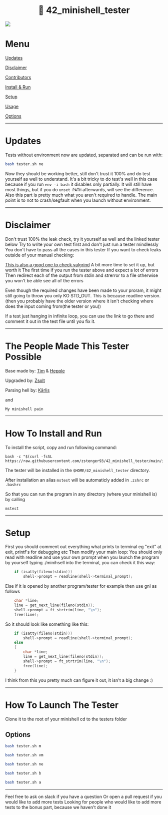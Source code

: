 
<h1 align=center>📖 42_minishell_tester</h1>
<img align=center src="https://github.com/zstenger93/42_minishell_tester/blob/main/tester.png">

# Menu

[Updates](#updates)

[Disclaimer](#disclaimer)

[Contributors](#the-people-made-this-tester-possible)

[Install & Run](#how-to-install-and-run)

[Setup](#setup)

[Usage](#how-to-launch-the-tester)

[Options](#options)

---

# Updates
Tests without environment now are updated, separated and can be run with:

```bash
bash tester.sh ne
```

Now they should be working better, still don't trust it 100% and do test yourself as well to understand.
It's a bit tricky to do test's well in this case because if you run `env -i bash` it disables only partially.
It will still have most things, but if you do `unset PATH` afterwards, will see the difference.
Also this part is pretty much what you aren't required to handle.
The main point is to not to crash/segfault when you launch without environment.

---

# Disclaimer
Don't trust 100% the leak check, try it yourself as well and the linked tester below
Try to write your own test first and don't just run a tester mindlessly
You don't have to pass all the cases in this tester
If you want to check leaks outside of your manual checking:

[This is also a good one to check valgrind](https://github.com/thallard/minishell_tester)
A bit more time to set it up, but worth it
The first time if you run the tester above and expect a lot of errors
Then redirect each of the output from stdin and strerror to a file otherwise you won't be able see all of the errors

Even though the required changes have been made to your proram, it might still going to throw you only KO STD_OUT.
This is because readline version. (then you probably have the older version where it isn't checking where does the input coming from(the tester or you))

If a test just hanging in infinite loop, you can use the link to go there and comment it out in the test file until you fix it.

---

# The People Made This Tester Possible

Base made by: [Tim](https://github.com/tjensen42) & [Hepple](https://github.com/hepple42)

Upgraded by: [Zsolt](https://github.com/zstenger93)

Parsing hell by: [Kārlis](https://github.com/kvebers)

and

```
My minishell pain
```
---

# How To Install and Run

To install the script, copy and run following command:

```
bash -c "$(curl -fsSL https://raw.githubusercontent.com/zstenger93/42_minishell_tester/main/install.sh)" 
```

The tester will be installed in the `$HOME/42_minishell_tester` directory.

After installation an alias `mstest` will be automaticly added in `.zshrc` or `.bashrc`

So that you can run the program in any directory (where your minishell is) by calling

```
mstest
```

---

# Setup
First you should comment out everything what prints to terminal eg "exit" at exit, printf's for debugging etc
Then modify your main loop:
You should only read with readline and use your own prompt when you launch the program by yourself typing ./minihsell into the terminal, you can check it this way:


```c
	if (isatty(fileno(stdin)))
		shell->prompt = readline(shell->terminal_prompt);
```

Else if it is opened by another program/tester for example then use gnl as follows

```c
	char *line;
	line = get_next_line(fileno(stdin));
	shell->prompt = ft_strtrim(line, "\n");
	free(line);
```

So it should look like something like this:

```c
	if (isatty(fileno(stdin)))
		shell->prompt = readline(shell->terminal_prompt);
	else
	{
		char *line;
		line = get_next_line(fileno(stdin));
		shell->prompt = ft_strtrim(line, "\n");
		free(line);
	}
```

I think from this you pretty much can figure it out, it isn't a big change :)

---

# How To Launch The Tester
Clone it to the root of your minishell
cd to the testers folder
## Options

```bash
bash tester.sh m
```
```bash
bash tester.sh vm
```
```bash
bash tester.sh ne
```
```bash
bash tester.sh b
```
```bash
bash tester.sh a
```

---

Feel free to ask on slack if you have a question
Or open a pull request if you would like to add more tests
Looking for people who would like to add more tests to the bonus part, because we haven't done it
